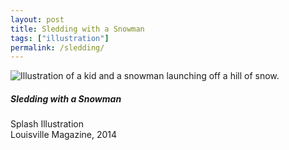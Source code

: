 ```yaml
---
layout: post
title: Sledding with a Snowman
tags: ["illustration"]
permalink: /sledding/
---
```


![Illustration of a kid and a snowman launching off a hill of snow.](http://danaamundsen.site44.com/images/portfolio/magazine/sledding.png "Sledding with a Snowman")

##### Sledding with a Snowman

Splash Illustration  
Louisville Magazine, 2014
